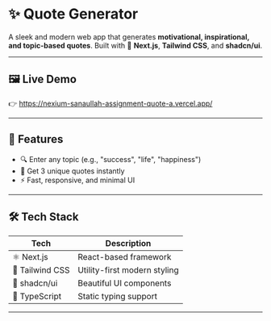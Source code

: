 # ✨ Quote Generator

A sleek and modern web app that generates **motivational, inspirational, and topic-based quotes**. Built with 💚 **Next.js**, **Tailwind CSS**, and **shadcn/ui**.

---

## 🖼️ Live Demo

👉 https://nexium-sanaullah-assignment-quote-a.vercel.app/

---


## 🧠 Features

- 🔍 Enter any topic (e.g., "success", "life", "happiness")
- 📜 Get 3 unique quotes instantly
- ⚡ Fast, responsive, and minimal UI

---

## 🛠️ Tech Stack

| Tech              | Description                         |
|------------------|-------------------------------------|
| ⚛️ Next.js        | React-based framework               |
| 🎨 Tailwind CSS   | Utility-first modern styling        |
| 🧩 shadcn/ui      | Beautiful UI components             |
| 🧠 TypeScript     | Static typing support               |

---


